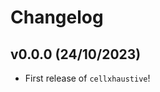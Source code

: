 # Changelog

<!--next-version-placeholder-->

## v0.0.0 (24/10/2023)

- First release of `cellxhaustive`!